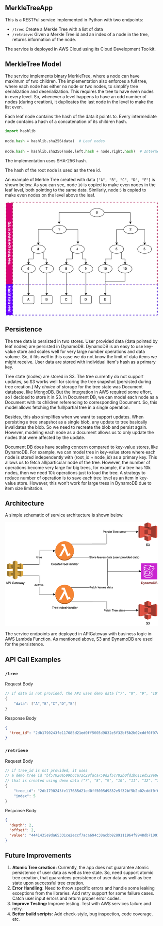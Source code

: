## MerkleTreeApp

This is a RESTFul service implemented in Python with two endpoints:

- `/tree`: Create a Merkle Tree with a list of data
- `/retrieve`: Given a Merkle Tree id and an index of a node in the tree,
  returns information of the node.

The service is deployed in AWS Cloud using its Cloud Development Toolkit.

## MerkleTree Model

The service implements binary MerkleTree, where a node can have maximum of two children.
The implementation also enforces a full tree, where each node has either no node or two nodes,
to simplify tree serialization and deserialization. This requires the tree to have even nodes
in every level. So, whenever a level happens to have an odd number of nodes (during creation),
it duplicates the last node in the level to make the list even.

Each leaf node contains the hash of the data it points to. Every intermediate node contains a hash
of a concatenation of its children hash.

```python
import hashlib

node.hash = hashlib.sha256(data)  # Leaf nodes

node.hash = hashlib.sha256(node.left.hash + node.right.hash)  # Intermediate node
```

The implementation uses SHA-256 hash.

The hash of the root node is used as the tree id.

An example of Merkle Tree created with data `["A", "B", "C", "D", "E"]` is shown below.
As you can see, node `10` is copied to make even nodes in the leaf level, both pointing to the
same data. Similarly, node `5` is copied to make even nodes on the level above the leaf.

![Tree Example](MerkleApp-Tree.png "Tree Example")

## Persistence

The tree data is persisted in two stores. User provided data (data pointed by leaf nodes) are
persisted in DynamoDB. DynamoDB is an easy to use key-value store and scales well for very large number
operations and data volume. So, it fits well in this case we do not know the limit of data items
we might receive. User data are stored with individual item's hash as a primary key.

Tree state (nodes) are stored in S3. The tree currently do not support updates, so S3 works well for
storing the tree snapshot (persisted during tree creation.) My *choice* of storage for the tree state
was Document database, like MongoDB. But the integration in AWS required some effort, so I decided
to store it in S3. In Document DB, we can model each node as a Document with its children referencing
to corresponding Document. So, this model allows fetching the full/partial tree in a single operation.

Besides, this also simplifies when we want to support updates. When persisting a tree snapshot as a
single blob, any update to tree basically invalidates the blob. So we need to recreate the blob
and persist again. However, modeling each node as a document allows us to only update the nodes that
were affected by the update.

Document DB does have scaling concern compared to key-value stores, like DynamoDB. For example, we
can model tree in key-value store where each node is stored independently with (root_id + node_id) as a
primary key. This allows us to fetch all/particular node of the tree. However, the number of operations
become very large for big trees, for example, if a tree has 10k nodes, then we need 10k operations
just to load the tree. A strategy to reduce number of operation is to save each tree level as an item
in key-value store. However, this won't work for large tress in DynamoDB due to item size limitation.

## Architecture

A simple schematic of service architecture is shown below.

![Application Architecture](MerkleApp.png "Application Architecture")

The service endpoints are deployed in APIGateway with business logic in AWS Lambda Function.
As mentioned above, S3 and DynamoDB are used for the persistence.

## API Call Examples

### `/tree`

Request Body

```javascript
// If data is not provided, the API uses demo data ["7", "8", "9", "10", "11", "12", "13", "14"]
{
    "data": ["A","B","C","D","E"]
}
```

Response Body

```json
{
  "tree_id": "2db1790243fe117685d21ed0ff5005d9832e5f32bf5b2b02cddf0f07a34421b2"
}
```

### `/retrieve`

Request Body
```javascript
// if tree_id is not provided, it uses 
// a demo tree id "bf57020a599b6ca72c29faca759d2f5c782b0fd1b611ed529e0ea422c28daf36"
// that is created using demo data ["7", "8", "9", "10", "11", "12", "13", "14"]
{
    "tree_id": "2db1790243fe117685d21ed0ff5005d9832e5f32bf5b2b02cddf0f07a34421b2",
    "index": 5
}
```

Response Body
```json
{
  "depth": 2,
  "offset": 2,
  "value": "4441435e9da65331ce2eccf7aca694c30acbb8289111964f9948db710915d819"
}
```

## Future Improvements

1. **Atomic Tree creation:** Currently, the app does not guarantee atomic persistence of user data as well as tree
   state. So,
   need support atomic tree creation, that guarantees persistence of user data as well as tree state upon
   successful tree creation.
2. **Error Handling:** Need to throw specific errors and handle some leaking exceptions from the libraries. Add
   retry support for some failure cases. Catch user input errors and return proper error codes.
3. **Improve Testing:** Improve testing. Test with AWS services failure and retry.
4. **Better build scripts:** Add check-style, bug inspection, code coverage, etc.
    